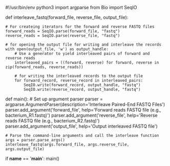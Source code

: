 #!/usr/bin/env python3
import argparse
from Bio import SeqIO

def interleave_fastq(forward_file, reverse_file, output_file):

    # For createing iterators for the forward and reverse FASTQ files
    forward_reads = SeqIO.parse(forward_file, "fastq")
    reverse_reads = SeqIO.parse(reverse_file, "fastq")

    # for opening the output file for writing and interleave the records
    with open(output_file, 'w') as output_handle:
        # Use a generator to yield interleaved pairs of forward and reverse reads
        interleaved_pairs = ((forward, reverse) for forward, reverse in zip(forward_reads, reverse_reads))

        # for writing the interleaved records to the output file
        for forward_record, reverse_record in interleaved_pairs:
            SeqIO.write(forward_record, output_handle, "fastq")
            SeqIO.write(reverse_record, output_handle, "fastq")

def main():
    # Set up argument parser
    parser = argparse.ArgumentParser(description='Interleave Paired-End FASTQ Files')
    parser.add_argument('forward_file', help='Forward reads FASTQ file (e.g., bacterium_R1.fastq)')
    parser.add_argument('reverse_file', help='Reverse reads FASTQ file (e.g., bacterium_R2.fastq)')
    parser.add_argument('output_file', help='Output interleaved FASTQ file')

    # Parse the command-line arguments and call the interleave function
    args = parser.parse_args()
    interleave_fastq(args.forward_file, args.reverse_file, args.output_file)

if __name__ == '__main__':
    main()
